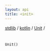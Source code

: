 ```yaml
---
layout: api
title: <init>
---
```

[stdlib](../../index.md) / [kotlin](../index.md) / [Unit](index.md) / [<init>](_init_.md)

# <init>

```
Unit()
```

